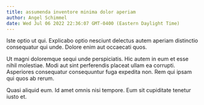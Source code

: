 ```yaml
---
title: assumenda inventore minima dolor aperiam
author: Angel Schimmel
date: Wed Jul 06 2022 22:36:07 GMT-0400 (Eastern Daylight Time)
---
```

Iste optio ut qui. Explicabo optio nesciunt delectus autem aperiam distinctio consequatur qui unde. Dolore enim aut occaecati quos.

 Ut magni doloremque sequi unde perspiciatis. Hic autem in eum et esse nihil molestiae. Modi aut sint perferendis placeat ullam ea corrupti. Asperiores consequatur consequuntur fuga expedita non. Rem qui ipsam qui quos ab rerum.

 Quasi aliquid eum. Id amet omnis nisi tempore. Eum sit cupiditate tenetur iusto et.